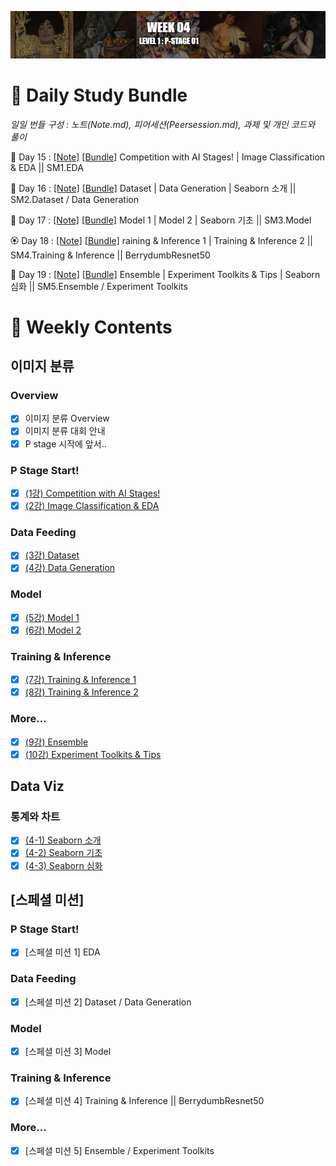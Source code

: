 [<p align="center"><img src="https://github.com/iamtrueline/Boostcamp_AI_Tech_Note/blob/main/images/week04.jpg" alt="week 02"></p>](https://github.com/iamtrueline/Boostcamp_AI_Tech_Note/tree/main/LEVEL1_P_1/week04.md "week 04")

# :notebook_with_decorative_cover: Daily Study Bundle

*일일 번들 구성 : 노트(Note.md), 피어세션(Peersession.md), 과제 및 개인 코드와 풀이*

🌸 Day 15 : [[Note]](https://github.com/iamtrueline/Boostcamp_AI_Tech_Note/tree/main/LEVEL1_P_1/Day15/Note.md "Day 15 Note") [[Bundle]](https://github.com/iamtrueline/Boostcamp_AI_Tech_Note/tree/main/LEVEL1_P_1/Day15 "Day 15") Competition with AI Stages! | Image Classification & EDA || SM1.EDA

💮 Day 16 : [[Note]](https://github.com/iamtrueline/Boostcamp_AI_Tech_Note/tree/main/LEVEL1_P_1/Day16/Note.md "Day 16 Note") [[Bundle]](https://github.com/iamtrueline/Boostcamp_AI_Tech_Note/tree/main/LEVEL1_P_1/Day16 "Day 16") Dataset | Data Generation | Seaborn 소개 || SM2.Dataset / Data Generation

🌺 Day 17 : [[Note]](https://github.com/iamtrueline/Boostcamp_AI_Tech_Note/tree/main/LEVEL1_P_1/Day17/Note.md "Day 17 Note") [[Bundle]](https://github.com/iamtrueline/Boostcamp_AI_Tech_Note/tree/main/LEVEL1_P_1/Day17 "Day 17") Model 1 | Model 2 | Seaborn 기초 || SM3.Model

🏵️ Day 18 : [[Note]](https://github.com/iamtrueline/Boostcamp_AI_Tech_Note/tree/main/LEVEL1_P_1/Day18/Note.md "Day 18 Note") [[Bundle]](https://github.com/iamtrueline/Boostcamp_AI_Tech_Note/tree/main/LEVEL1_P_1/Day18 "Day 15") raining & Inference 1 | Training & Inference 2 || SM4.Training & Inference || BerrydumbResnet50

💐 Day 19 : [[Note]](https://github.com/iamtrueline/Boostcamp_AI_Tech_Note/tree/main/LEVEL1_P_1/Day19/Note.md "Day 19 Note") [[Bundle]](https://github.com/iamtrueline/Boostcamp_AI_Tech_Note/tree/main/LEVEL1_P_1/Day19 "Day 19") Ensemble | Experiment Toolkits & Tips | Seaborn 심화 || SM5.Ensemble / Experiment Toolkits

# :date: Weekly Contents
## 이미지 분류
### Overview
- [x] 이미지 분류 Overview
- [x] 이미지 분류 대회 안내
- [x] P stage 시작에 앞서..
### P Stage Start!
- [x] [(1강) Competition with AI Stages!](https://github.com/iamtrueline/Boostcamp_AI_Tech_Note/blob/main/LEVEL1_P_1/Day15/Note.md "Day15 Note")
- [x] [(2강) Image Classification & EDA](https://github.com/iamtrueline/Boostcamp_AI_Tech_Note/blob/main/LEVEL1_P_1/Day15/Note.md "Day15 Note")
### Data Feeding
- [x] [(3강) Dataset](https://github.com/iamtrueline/Boostcamp_AI_Tech_Note/blob/main/LEVEL1_P_1/Day16/Note.md "Day16 Note")
- [x] [(4강) Data Generation](https://github.com/iamtrueline/Boostcamp_AI_Tech_Note/blob/main/LEVEL1_P_1/Day16/Note.md "Day16 Note")
### Model
- [x] [(5강) Model 1](https://github.com/iamtrueline/Boostcamp_AI_Tech_Note/blob/main/LEVEL1_P_1/Day17/Note.md "Day17 Note")
- [x] [(6강) Model 2](https://github.com/iamtrueline/Boostcamp_AI_Tech_Note/blob/main/LEVEL1_P_1/Day17/Note.md "Day17 Note")
### Training & Inference
- [x] [(7강) Training & Inference 1](https://github.com/iamtrueline/Boostcamp_AI_Tech_Note/blob/main/LEVEL1_P_1/Day18/Note.md "Day18 Note")
- [x] [(8강) Training & Inference 2](https://github.com/iamtrueline/Boostcamp_AI_Tech_Note/blob/main/LEVEL1_P_1/Day18/Note.md "Day18 Note")
### More...
- [x] [(9강) Ensemble](https://github.com/iamtrueline/Boostcamp_AI_Tech_Note/blob/main/LEVEL1_P_1/Day19/Note.md "Day19 Note")
- [x] [(10강) Experiment Toolkits & Tips](https://github.com/iamtrueline/Boostcamp_AI_Tech_Note/blob/main/LEVEL1_P_1/Day19/Note.md "Day19 Note")
## Data Viz
### 통계와 차트
- [x] [(4-1) Seaborn 소개](https://github.com/iamtrueline/Boostcamp_AI_Tech_Note/blob/main/LEVEL1_P_1/Day16/Note.md "Day16 Note")
- [x] [(4-2) Seaborn 기초](https://github.com/iamtrueline/Boostcamp_AI_Tech_Note/blob/main/LEVEL1_P_1/Day17/Note.md "Day17 Note")
- [x] [(4-3) Seaborn 심화](https://github.com/iamtrueline/Boostcamp_AI_Tech_Note/blob/main/LEVEL1_P_1/Day19/Note.md "Day19 Note")
## [스페셜 미션]
### P Stage Start!
- [x] [스페셜 미션 1] EDA
### Data Feeding
- [x] [스페셜 미션 2] Dataset / Data Generation
### Model
- [x] [스페셜 미션 3] Model
### Training & Inference
- [x] [스페셜 미션 4] Training & Inference || BerrydumbResnet50
### More...
- [x] [스페셜 미션 5] Ensemble / Experiment Toolkits
